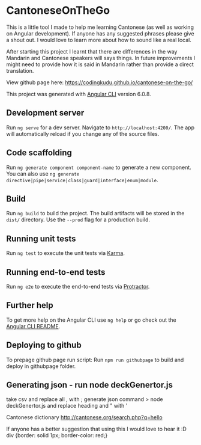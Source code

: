 # CantoneseOnTheGo

This is a little tool I made to help me learning Cantonese (as well as working on Angular development). If anyone has any suggested phrases please give a shout out. I would love to learn more about how to sound like a real local. 

After starting this project I learnt that there are differences in the way Mandarin and Cantonese speakers will says things. In future improvements I might need to provide how it is said in Mandarin rather than provide a direct translation.

View github page here: https://codingkudu.github.io/cantonese-on-the-go/


This project was generated with [Angular CLI](https://github.com/angular/angular-cli) version 6.0.8.

## Development server

Run `ng serve` for a dev server. Navigate to `http://localhost:4200/`. The app will automatically reload if you change any of the source files.

## Code scaffolding

Run `ng generate component component-name` to generate a new component. You can also use `ng generate directive|pipe|service|class|guard|interface|enum|module`.

## Build

Run `ng build` to build the project. The build artifacts will be stored in the `dist/` directory. Use the `--prod` flag for a production build.

## Running unit tests

Run `ng test` to execute the unit tests via [Karma](https://karma-runner.github.io).

## Running end-to-end tests

Run `ng e2e` to execute the end-to-end tests via [Protractor](http://www.protractortest.org/).

## Further help

To get more help on the Angular CLI use `ng help` or go check out the [Angular CLI README](https://github.com/angular/angular-cli/blob/master/README.md).


## Deploying to github
To prepage github page run script:
Run `npm run githubpage` to build and deploy in githubpage folder. 

## Generating json - run node deckGenertor.js
take csv and replace all , with ;
generate json command > node deckGenertor.js
and replace heading and " with '


Cantonese dictionary
http://cantonese.org/search.php?q=hello

If anyone has a better suggestion that using this I would love to hear it :D
div {border: solid 1px; border-color: red;}
